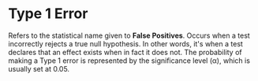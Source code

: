 # Type 1 Error 
Refers to the statistical name given to **False Positives**. Occurs when a test incorrectly rejects a true null hypothesis. In other words, it's when a test declares that an effect exists when in fact it does not. The probability of making a Type 1 error is represented by the significance level (α), which is usually set at 0.05.